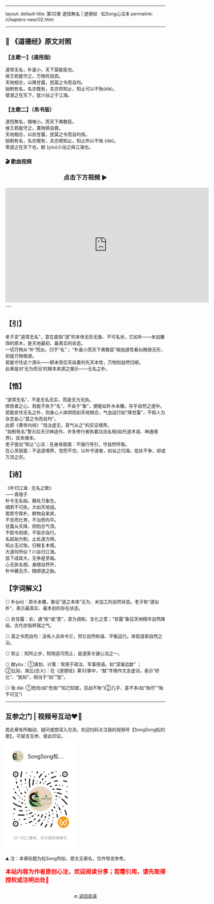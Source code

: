----

layout: default
title: 第32章 道恆無名 | 道德经 · 松Song心注本
permalink: /chapters-new/02.html

---

## 📜 《道德经》原文对照
### 【主歌一】(通用版) 
道常无名，朴虽小，天下莫能臣也。<br>
侯王若能守之，万物将自宾。<br>
天地相合，以降甘露，民莫之令而自均。<br>
始制有名，名亦既有，夫亦将知止，知止可以不殆(dài)。<br>
譬道之在天下，犹川谷之于江海。<br>

### 【主歌二】（帛书版）
道恆無名，樸唯小，而天下弗敢臣。<br>
侯王若能守之，萬物將自賓。<br>
天地相合，以俞甘露，民莫之令而自均焉。<br>
始制有名，名亦既有，夫亦將知止，知止所以不殆 (dài)。<br>
卑道之在天下也，猷 (yóu)小浴之與江海也。<br>

### 🎬 歌曲视频
<p style="text-align:center; font-size:1.2rem; font-weight:bold;">
  点击下方视频 ▶️
</p>

<iframe
  src="https://streamable.com/e/jc08ko"
  width="640"
  height="360"
  frameborder="0"
  allowfullscreen
  loading="lazy">
</iframe>
---

## 【引】
老子言"道常无名"，意在直指“道”的本体无形无象、不可名状，它如朴——未加雕饰的原木，是天地最初、最真实的状态。<br>
一切万物从“朴”而出，归于“名”； “朴虽小而天下弗敢臣”喻指道性看似微弱无形，却是万物根源。<br>
若能守住这个源头——即未受后天染着的先天本性，万物则自然归顺。<br>
此章是对‘无为而治’的根本来源之揭示——无名之朴。<br>

## 【悟】
“道常无名”，不是无名无实，而是无为无执。<br>
修炼者之心，若能不执于“名”，不染于“象”，便能如朴木未雕，存乎自然之道中。<br>
若能安住无名之朴，则身心人体阴阳如天地相合，气血运行如"降甘露"，不假人为杂念妄心"莫之令而自均"，<br>
此即《黄帝内经》"恬淡虚无，真气从之"的实证境界。<br>
"始制有名"警示后天识神造作。许多修行者执着功法名相(如丹道术语、神通境界)，反失根本。<br>
老子提出"知止"心法：在身体层面：不强行导引，守自然呼吸。<br>
在心灵层面：不追逐境界，觉而不住。以朴守道者，如谷之归海，低处不争，却成万流之宗。<br>

## 【诗】
《朴归江海 · 无名之歌》<br>
        ——青隐子 <br>
朴兮无名始，静处万象生。<br>
细若不可执，大如天地成。<br>
君若守其朴，群物自来宾，<br>
不言而化育，不治而均平。<br>
甘露从天降，阴阳合气清。<br>
不假令则顺，不驱亦自行。<br>
名起始为制，止处道方明，<br>
知止无过殆，归根复本情。<br>
大道何所似？川谷归江海。<br>
低下成其大，无争是至哉。<br>
心无执名相，身随自然开，<br>
朴中藏无尽，随顺道之胎。<br>

## 【字词解义】

◎ 朴(pǔ)：原木未雕，象征“道之本体”无为、未加工的自然状态。老子称“道似朴”，表示最真实、最本初的存在状态。<br>

◎ 俞甘露：俞，通“愉”或“愈”，意为调和、生化之意；“甘露”象征天地精华自然降临，古代亦指祥瑞之气。<br>

◎ 莫之令而自均：没有人去命令它，但它自然和谐、平衡运行。体现道家自然之治。<br>

◎ 知止：知所止步，知晓适可而止，是道家关键心法之一。<br>

◎ 猷yóu：①谋划、计策：常用于政治、军事用语。如“深谋远猷” ；<br>
   ②比拟、类比(古义)：在《道德经》第32章中，“猷”字用作文言虚词，表示“好比”、“犹如”，相当于“如”“犹”。<br>
   
◎ 殆 dài: ①危险(如“危殆”“知己知彼，百战不殆”)②几乎、差不多(如“殆尽”“殆不可见”)<br>

---
##  互参之门 | 视频号互动❤️🤝

若此章有所触动、疑问或想深入交流，欢迎扫码关注我的视频号【SongSong松的歌】，可留言互参、彼此印证。<br>
<img src="../img/qrcode_songsong.jpg" alt="扫码进入视频号" width="220">

⛰️ 注：本章标题为松Song所拟，原文无章名，仅作导览参考。<br>
<p style="color:red; font-size:18px; font-weight:bold;">
本站内容为作者原创心注，欢迎阅读分享；若需引用，请先取得授权或注明出处🙏
</p>

<p style="text-align:center; margin-top:2em;">
  🔙 <a href="{{ '/' | relative_url }}#catalog">返回目录</a>
</p>

